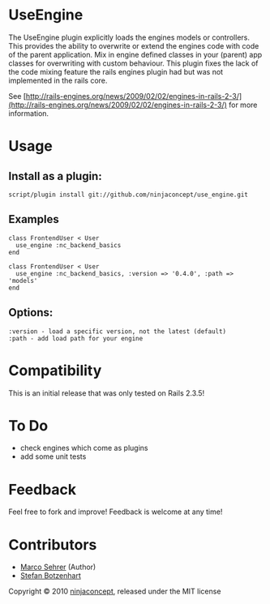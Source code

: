 UseEngine
=========

The UseEngine plugin explicitly loads the engines models or controllers. This provides the ability to overwrite or extend the engines code with code of the parent application.
Mix in engine defined classes in your (parent) app classes for overwriting with custom behaviour. 
This plugin fixes the lack of the code mixing feature the rails engines plugin had but was not implemented in the rails core. 

See [http://rails-engines.org/news/2009/02/02/engines-in-rails-2-3/](http://rails-engines.org/news/2009/02/02/engines-in-rails-2-3/) for more information.


Usage
=====

Install as a plugin:
--------------------

    script/plugin install git://github.com/ninjaconcept/use_engine.git


Examples
--------

    class FrontendUser < User
      use_engine :nc_backend_basics
    end

    class FrontendUser < User
      use_engine :nc_backend_basics, :version => '0.4.0', :path => 'models'
    end


Options:
--------

    :version - load a specific version, not the latest (default)
    :path - add load path for your engine


Compatibility
=============

This is an initial release that was only tested on Rails 2.3.5!


To Do
=====

- check engines which come as plugins
- add some unit tests


Feedback
========

Feel free to fork and improve! Feedback is welcome at any time!
 

Contributors
============

*  [Marco Sehrer](http://github.com/pixelvitamina) (Author)
*  [Stefan Botzenhart](http://github.com/basiszwo)


Copyright &copy; 2010 [ninjaconcept](http://www.ninjaconcept.com/), released under the MIT license
